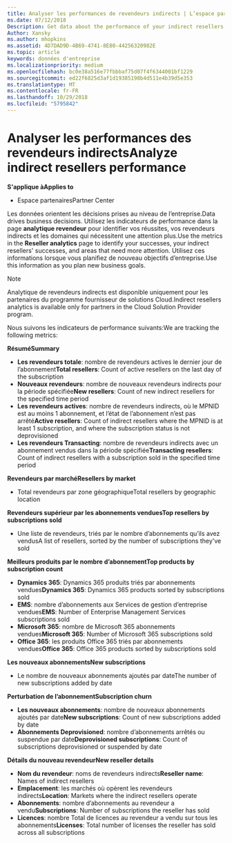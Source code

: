```yaml
---
title: Analyser les performances de revendeurs indirects | L’espace partenaires
ms.date: 07/12/2018
Description: Get data about the performance of your indirect resellers.
Author: Xansky
ms.author: mhopkins
ms.assetid: 4D7DAD9D-4B69-4741-8E80-44256320982E
ms.topic: article
keywords: données d'entreprise
ms.localizationpriority: medium
ms.openlocfilehash: bc0e38a516e77fbbbaf75d07f4f6344001bf1229
ms.sourcegitcommit: ed22f6825d3af1d19385198b4d511e4b39d5e353
ms.translationtype: MT
ms.contentlocale: fr-FR
ms.lasthandoff: 10/29/2018
ms.locfileid: "5795842"
---
```

# <a name="analyze-indirect-resellers-performance"></a><span data-ttu-id="4a92a-103">Analyser les performances des revendeurs indirects</span><span class="sxs-lookup"><span data-stu-id="4a92a-103">Analyze indirect resellers performance</span></span> 

**<span data-ttu-id="4a92a-104">S'applique à</span><span class="sxs-lookup"><span data-stu-id="4a92a-104">Applies to</span></span>**
- <span data-ttu-id="4a92a-105">Espace partenaires</span><span class="sxs-lookup"><span data-stu-id="4a92a-105">Partner Center</span></span>

<span data-ttu-id="4a92a-106">Les données orientent les décisions prises au niveau de l’entreprise.</span><span class="sxs-lookup"><span data-stu-id="4a92a-106">Data drives business decisions.</span></span> <span data-ttu-id="4a92a-107">Utilisez les indicateurs de performance dans la page **analytique revendeur** pour identifier vos réussites, vos revendeurs indirects et les domaines qui nécessitent une attention plus.</span><span class="sxs-lookup"><span data-stu-id="4a92a-107">Use the metrics in the **Reseller analytics** page to identify your successes, your indirect resellers' successes, and areas that need more attention.</span></span> <span data-ttu-id="4a92a-108">Utilisez ces informations lorsque vous planifiez de nouveau objectifs d’entreprise.</span><span class="sxs-lookup"><span data-stu-id="4a92a-108">Use this information as you plan new business goals.</span></span>

> [!NOTE]
> <span data-ttu-id="4a92a-109">Analytique de revendeurs indirects est disponible uniquement pour les partenaires du programme fournisseur de solutions Cloud.</span><span class="sxs-lookup"><span data-stu-id="4a92a-109">Indirect resellers analytics is available only for partners in the Cloud Solution Provider program.</span></span>

<span data-ttu-id="4a92a-110">Nous suivons les indicateurs de performance suivants:</span><span class="sxs-lookup"><span data-stu-id="4a92a-110">We are tracking the following metrics:</span></span>

**<span data-ttu-id="4a92a-111">Résumé</span><span class="sxs-lookup"><span data-stu-id="4a92a-111">Summary</span></span>**  
 - <span data-ttu-id="4a92a-112">**Les revendeurs totale**: nombre de revendeurs actives le dernier jour de l’abonnement</span><span class="sxs-lookup"><span data-stu-id="4a92a-112">**Total resellers**: Count of active resellers on the last day of the subscription</span></span>  
 - <span data-ttu-id="4a92a-113">**Nouveaux revendeurs**: nombre de nouveaux revendeurs indirects pour la période spécifiée</span><span class="sxs-lookup"><span data-stu-id="4a92a-113">**New resellers**: Count of new indirect resellers for the specified time period</span></span>  
 - <span data-ttu-id="4a92a-114">**Les revendeurs actives**: nombre de revendeurs indirects, où le MPNID est au moins 1 abonnement, et l’état de l’abonnement n’est pas arrêté</span><span class="sxs-lookup"><span data-stu-id="4a92a-114">**Active resellers**: Count of indirect resellers where the MPNID is at least 1 subscription, and where the subscription status is not deprovisioned</span></span>  
 - <span data-ttu-id="4a92a-115">**Les revendeurs Transacting**: nombre de revendeurs indirects avec un abonnement vendus dans la période spécifiée</span><span class="sxs-lookup"><span data-stu-id="4a92a-115">**Transacting resellers**: Count of indirect resellers with a subscription sold in the specified time period</span></span>  

**<span data-ttu-id="4a92a-116">Revendeurs par marché</span><span class="sxs-lookup"><span data-stu-id="4a92a-116">Resellers by market</span></span>**  
 - <span data-ttu-id="4a92a-117">Total revendeurs par zone géographique</span><span class="sxs-lookup"><span data-stu-id="4a92a-117">Total resellers by geographic location</span></span>  

**<span data-ttu-id="4a92a-118">Revendeurs supérieur par les abonnements vendues</span><span class="sxs-lookup"><span data-stu-id="4a92a-118">Top resellers by subscriptions sold</span></span>**
 - <span data-ttu-id="4a92a-119">Une liste de revendeurs, triés par le nombre d’abonnements qu’ils avez vendus</span><span class="sxs-lookup"><span data-stu-id="4a92a-119">A list of resellers, sorted by the number of subscriptions they've sold</span></span>  

**<span data-ttu-id="4a92a-120">Meilleurs produits par le nombre d’abonnement</span><span class="sxs-lookup"><span data-stu-id="4a92a-120">Top products by subscription count</span></span>**  
 - <span data-ttu-id="4a92a-121">**Dynamics 365**: Dynamics 365 produits triés par abonnements vendues</span><span class="sxs-lookup"><span data-stu-id="4a92a-121">**Dynamics 365**: Dynamics 365 products sorted by subscriptions sold</span></span>  
 - <span data-ttu-id="4a92a-122">**EMS**: nombre d’abonnements aux Services de gestion d’entreprise vendues</span><span class="sxs-lookup"><span data-stu-id="4a92a-122">**EMS**: Number of Enterprise Management Services subscriptions sold</span></span>  
 - <span data-ttu-id="4a92a-123">**Microsoft 365**: nombre de Microsoft 365 abonnements vendues</span><span class="sxs-lookup"><span data-stu-id="4a92a-123">**Microsoft 365**: Number of Microsoft 365 subscriptions sold</span></span>  
 - <span data-ttu-id="4a92a-124">**Office 365**: les produits Office 365 triés par abonnements vendues</span><span class="sxs-lookup"><span data-stu-id="4a92a-124">**Office 365**: Office 365 products sorted by subscriptions sold</span></span>  

**<span data-ttu-id="4a92a-125">Les nouveaux abonnements</span><span class="sxs-lookup"><span data-stu-id="4a92a-125">New subscriptions</span></span>**  
 - <span data-ttu-id="4a92a-126">Le nombre de nouveaux abonnements ajoutés par date</span><span class="sxs-lookup"><span data-stu-id="4a92a-126">The number of new subscriptions added by date</span></span>  

**<span data-ttu-id="4a92a-127">Perturbation de l’abonnement</span><span class="sxs-lookup"><span data-stu-id="4a92a-127">Subscription churn</span></span>**  
 - <span data-ttu-id="4a92a-128">**Les nouveaux abonnements**: nombre de nouveaux abonnements ajoutés par date</span><span class="sxs-lookup"><span data-stu-id="4a92a-128">**New subscriptions**: Count of new subscriptions added by date</span></span>  
 - <span data-ttu-id="4a92a-129">**Abonnements Deprovisioned**: nombre d’abonnements arrêtés ou suspendue par date</span><span class="sxs-lookup"><span data-stu-id="4a92a-129">**Deprovisioned subscriptions**: Count of subscriptions deprovisioned or suspended by date</span></span>  

**<span data-ttu-id="4a92a-130">Détails du nouveau revendeur</span><span class="sxs-lookup"><span data-stu-id="4a92a-130">New reseller details</span></span>**  
 - <span data-ttu-id="4a92a-131">**Nom du revendeur**: noms de revendeurs indirects</span><span class="sxs-lookup"><span data-stu-id="4a92a-131">**Reseller name**: Names of indirect resellers</span></span>  
 - <span data-ttu-id="4a92a-132">**Emplacement**: les marchés où opèrent les revendeurs indirects</span><span class="sxs-lookup"><span data-stu-id="4a92a-132">**Location**: Markets where the indirect resellers operate</span></span>  
 - <span data-ttu-id="4a92a-133">**Abonnements**: nombre d’abonnements au revendeur a vendu</span><span class="sxs-lookup"><span data-stu-id="4a92a-133">**Subscriptions**: Number of subscriptions the reseller has sold</span></span>  
 - <span data-ttu-id="4a92a-134">**Licences**: nombre Total de licences au revendeur a vendu sur tous les abonnements</span><span class="sxs-lookup"><span data-stu-id="4a92a-134">**Licenses**: Total number of licenses the reseller has sold across all subscriptions</span></span>  
  
  
